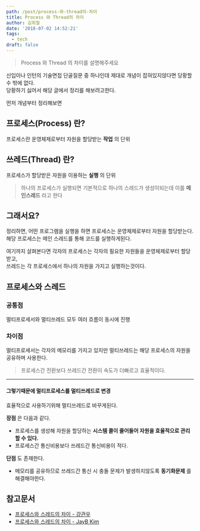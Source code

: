 ```yaml
---
path: /post/process-와-thread의-차이
title: Process 와 Thread의 차이
author: 김희철
date: '2018-07-02 14:52:21'
tags:
  - tech
draft: false
---
```


> Process 와 Thread 의 차이를 설명해주세요

신입이나 인턴의 기술면접 단골질문 중 하나인데 제대로 개념이 잡혀있지않다면 당황할 수 밖에 없다.  
당황하기 싫어서 해당 글에서 정리를 해보려고한다.

먼저 개념부터 정리해보면

## 프로세스(Process) 란?

프로세스란 운영체제로부터 자원을 할당받는 **작업** 의 단위

## 쓰레드(Thread) 란?

프로세스가 할당받은 자원을 이용하는 **실행** 의 단위

> 하나의 프로세스가 실행되면 기본적으로 하나의 스레드가 생성이되는데 이를 **메인스레드** 라고 한다

## 그래서요?

정리하면, 어떤 프로그램을 실행을 하면 프로세스는 운영체제로부터 자원을 할당받는다.
해당 프로세스는 메인 스레드를 통해 코드를 실행하게된다.

여기까지 살펴본다면 각자의 프로세스는 각자의 필요한 자원들을 운영체제로부터 할당받고,  
쓰레드는 각 프로세스에서 하나의 자원을 가지고 실행하는것이다.

## 프로세스와 스레드

### 공통점

멀티프로세서와 멀티쓰레드 모두 여러 흐름이 동시에 진행

### 차이점

멀티프로세서는 각자의 메모리를 가지고 있지만 멀티쓰레드는 해당 프로세스의 자원을 공유하며 사용한다.

> 프로세스간 전환보다 쓰레드간 전환이 속도가 더빠르고 효율적이다.

---

#### 그렇기때문에 멀티프로세스를 멀티쓰레드로 변경

효율적으로 사용하기위해 멀티쓰레드로 바꾸게된다.

**장점** 은 다음과 같다.

- 프로세스를 생성해 자원을 할당하는 **시스템 콜이 줄어들어 자원을 효율적으로 관리할 수 있다.**
- 프로세스간 통신비용보다 쓰레드간 통신비용이 적다.

**단점** 도 존재한다.

- 메모리를 공유하므로 쓰레드간 통신 시 충돌 문제가 발생하지않도록 **동기화문제** 를 해결해야한다.

## 참고문서

- [프로세스와 스레드의 차이 - 강관우](https://brunch.co.kr/@kd4/3)
- [프로세스와 스레드의 차이 - JayB Kim](https://jaybdev.net/articles/2017-09/Java-3)
